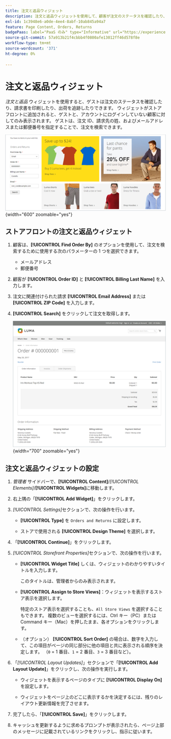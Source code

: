 ```yaml
---
title: 注文と返品ウィジェット
description: 注文と返品ウィジェットを使用して、顧客が注文のステータスを確認したり、請求書を印刷したり、出荷を追跡したりする方法を説明します。
exl-id: 1c3948e6-a0de-4ee4-8abf-10ab845a94a7
feature: Page Content, Orders, Returns
badgePaas: label="PaaS のみ" type="Informative" url="https://experienceleague.adobe.com/ja/docs/commerce/user-guides/product-solutions" tooltip="Adobe Commerce on Cloud プロジェクト（Adobeが管理する PaaS インフラストラクチャ）およびオンプレミスプロジェクトにのみ適用されます。"
source-git-commit: 57a913b21f4cbbb4f0800afe13012ff46d578f8e
workflow-type: tm+mt
source-wordcount: '371'
ht-degree: 0%

---
```


# 注文と返品ウィジェット

_注文と返品_ ウィジェットを使用すると、ゲストは注文のステータスを確認したり、請求書を印刷したり、出荷を追跡したりできます。 ウィジェットがストアフロントに追加されると、ゲストと、アカウントにログインしていない顧客に対してのみ表示されます。 ゲストは、注文 ID、請求先の姓、およびメールアドレスまたは郵便番号を指定することで、注文を検索できます。

![&#x200B; ストアフロントのサイドバーにある「注文と返品」ウィジェット &#x200B;](./assets/storefront-widget-orders-returns-sidebar.png){width="600" zoomable="yes"}

## ストアフロントの注文と返品ウィジェット

1. 顧客は、**[!UICONTROL Find Order By]** のオプションを使用して、注文を検索するために使用する次のパラメーターの 1 つを選択できます。

   - メールアドレス
   - 郵便番号

1. 顧客が **[!UICONTROL Order ID]** と **[!UICONTROL Billing Last Name]** を入力します。

1. 注文に関連付けられた請求 **[!UICONTROL Email Address]** または **[!UICONTROL ZIP Code]** を入力します。

1. **[!UICONTROL Search]** をクリックして注文を取得します。

   ![&#x200B; ストアフロントに表示する注文情報 &#x200B;](./assets/storefront-widget-orders-returns-view.png){width="700" zoomable="yes"}

## 注文と返品ウィジェットの設定

1. _管理者_ サイドバーで、**[!UICONTROL Content]**/_[!UICONTROL Elements]_/**[!UICONTROL Widgets]**&#x200B;に移動します。

1. 右上隅の「**[!UICONTROL Add Widget]**」をクリックします。

1. _[!UICONTROL Settings]_&#x200B;セクションで、次の操作を行います。

   - **[!UICONTROL Type]** を `Orders and Returns` に設定します。

   - ストアで使用される **[!UICONTROL Design Theme]** を選択します。

1. 「**[!UICONTROL Continue]**」をクリックします。

1. _[!UICONTROL Storefront Properties]_&#x200B;セクションで、次の操作を行います。

   - **[!UICONTROL Widget Title]** しくは、ウィジェットのわかりやすいタイトルを入力します。

     このタイトルは、管理者からのみ表示されます。

   - **[!UICONTROL Assign to Store Views]**：ウィジェットを表示するストア表示を選択します。

     特定のストア表示を選択することも、`All Store Views` を選択することもできます。 複数のビューを選択するには、Ctrl キー（PC）または Command キー（Mac）を押したまま、各オプションをクリックします。

   - （オプション） **[!UICONTROL Sort Order]** の場合は、数字を入力して、この項目がページの同じ部分に他の項目と共に表示される順序を決定します。 （`0` = 1 番目、`1` = 2 番目、`3` = 3 番目など）。

1. 「_[!UICONTROL Layout Updates]_」セクションで「**[!UICONTROL Add Layout Update]**」をクリックし、次の操作を実行します。

   - ウィジェットを表示するページのタイプに **[!UICONTROL Display On]** を設定します。

   - ウィジェットをページ上のどこに表示するかを決定するには、残りのレイアウト更新情報を完了させます。

1. 完了したら、「**[!UICONTROL Save]**」をクリックします。

1. キャッシュを更新するように求めるプロンプトが表示されたら、ページ上部のメッセージに記載されているリンクをクリックし、指示に従います。
